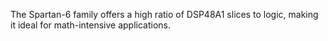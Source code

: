 The Spartan-6 family offers a high ratio of DSP48A1 slices to logic, making it ideal for math-intensive applications.
